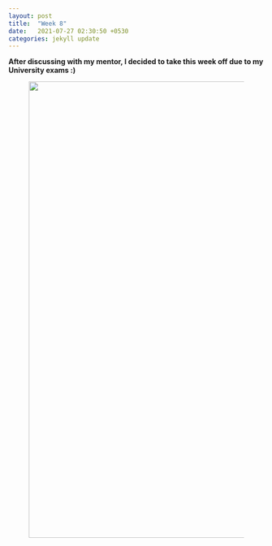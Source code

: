 ```yaml
---
layout: post
title:  "Week 8"
date:   2021-07-27 02:30:50 +0530
categories: jekyll update
---
```


**After discussing with my mentor, I decided to take this week off due to my University exams :)**
<br/>

<figure>
<center> <img src="../../../../../assets/images/week-8.png" alt="error" width="900"> </center>
    <center> <figcaption></figcaption> </center>
</figure>